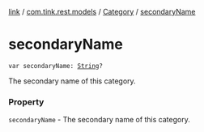 [link](../../index.md) / [com.tink.rest.models](../index.md) / [Category](index.md) / [secondaryName](./secondary-name.md)

# secondaryName

`var secondaryName: `[`String`](https://kotlinlang.org/api/latest/jvm/stdlib/kotlin/-string/index.html)`?`

The secondary name of this category.

### Property

`secondaryName` - The secondary name of this category.